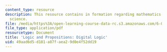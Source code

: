 ```yaml
---
content_type: resource
description: This resource contains in formation regarding mathematics for computer
  science.
file: /media/https%3A/open-learning-course-data-rc.s3.amazonaws.com/6-042j-mathematics-for-computer-science-spring-2015/49aad6d5d181a87faea29d0e4f52dd19_MIT6_042JS16_DigitalLogic.pdf
file_type: application/pdf
resourcetype: Document
title: 'Logic and Propositions: Digital Logic'
uid: 49aad6d5-d181-a87f-aea2-9d0e4f52dd19
---
```

